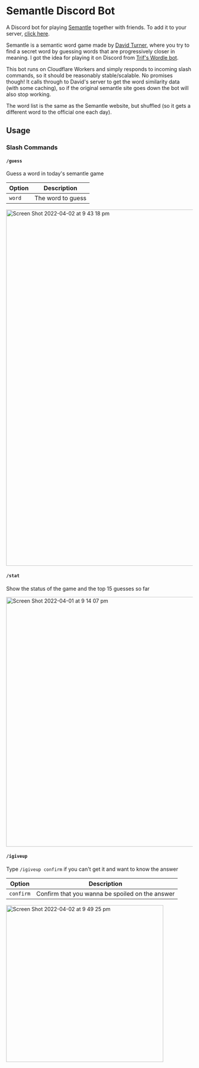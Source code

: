 # Semantle Discord Bot

A Discord bot for playing [Semantle](https://semantle.novalis.org/) together with friends. To add it to your server, [click here](https://discord.com/api/oauth2/authorize?client_id=955033743347814430&permissions=2048&scope=applications.commands%20bot).

Semantle is a semantic word game made by [David Turner](https://novalis.org/), where you try to find a secret word by guessing words that are progressively closer in meaning. I got the idea for playing it on Discord from [Trif's Wordle bot](https://github.com/Trif4/Sakuya).

This bot runs on Cloudflare Workers and simply responds to incoming slash commands, so it should be reasonably stable/scalable. No promises though! It calls through to David's server to get the word similarity data (with some caching), so if the original semantle site goes down the bot will also stop working.

The word list is the same as the Semantle website, but shuffled (so it gets a different word to the official one each day).

## Usage

### Slash Commands

#### `/guess`

Guess a word in today's semantle game

| Option  | Description        |
| ------- | ------------------ |
| `word`  | The word to guess  |

<img width="963" alt="Screen Shot 2022-04-02 at 9 43 18 pm" src="https://user-images.githubusercontent.com/89287578/161379802-be6e3397-5e52-4043-9905-592195af1867.png">

#### `/stat`

Show the status of the game and the top 15 guesses so far

<img width="675" alt="Screen Shot 2022-04-01 at 9 14 07 pm" src="https://user-images.githubusercontent.com/89287578/161379650-12ed2a1d-3e36-41e5-ae42-25bfc88bc6f2.png">

#### `/igiveup`

Type `/igiveup confirm` if you can't get it and want to know the answer

| Option    | Description                                     |
| --------- | ----------------------------------------------- |
| `confirm` | Confirm that you wanna be spoiled on the answer |

<img width="424" alt="Screen Shot 2022-04-02 at 9 49 25 pm" src="https://user-images.githubusercontent.com/89287578/161379836-8fe9f8ea-5982-44a6-a4a3-325b69a7b0e6.png">

